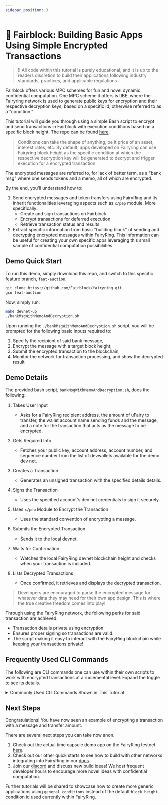 ```yaml
---
sidebar_position: 3
---
```


# 🍄 Fairblock: Building Basic Apps Using Simple Encrypted Transactions

> ‼️ All code within this tutorial is purely educational, and it is up to the readers discretion to build their applications following industry standards, practices, and applicable regulations.

Fairblock offers various MPC schemes for fun and novel dynamic confidential computation. One MPC scheme it offers is tIBE, where the Fairyring network is used to generate public keys for encryption and their respective decryption keys, based on a specific id, otherwise referred to as a "condition." 

This tutorial will guide you through using a simple Bash script to encrypt and send transactions in Fairblock with execution conditions based on a specific block height. The repo can be found [here](https://github.com/Fairblock/fairyring/tree/feat-auction).

> Conditions can take the shape of anything, be it price of an asset, interest rates, etc. By default, apps developed on Fairyring can use Fairyring block height as the specific condition at which the respective decryption key will be generated to decrypt and trigger execution for a encrypted transaction.

The encrypted messages are referred to, for lack of better term, as a "bank msg" where one sends tokens and a memo, all of which are encrypted. 

By the end, you'll understand how to:

1. Send encrypted messages and token transfers using FairyRing and its inherit functionalities leveraging aspects such as `x/pep` module. More specifically:
    - Create and sign transactions on Fairblock
    - Encrypt transactions for deferred execution
    - Retrieve transaction status and results
2. Extract specific information from basic "building block" of sending and decrypting encrypted messages within FairyRing. This information can be useful for creating your own specific apps leveraging this small sample of confidential computation possibiliities.

## Demo Quick Start

To run this demo, simply download this repo, and switch to this specific feature branch, `feat-auction`.

```bash
git clone https://github.com/Fairblock/fairyring.git
gco feat-auction
```

Now, simply run:

```bash
make devnet-up
./bankMsgWithMemoAndDecryption.sh
```

Upon running the `./bankMsgWithMemoAndDecryption.sh` script, you will be prompted for the following basic inputs required to:

1. Specify the recipient of said bank message,
2. Encrypt the message with a target block height,
3. Submit the encrypted transaction to the blockchain,
4. Monitor the network for transaction processing, and show the decrypted result

<!-- ## Running on the Fairblock AWS Instance

This is a temporary solution if the demo does not run on your machine.

> Reach out to @hashedtitan, a DevRel contributing to Fairblock, on Discord in the #dev channel if you are having issues.

Follow these instructions to run the same demo on an AWS instance.

```bash
ssh -i "$YOURFILE.pem" ubuntu@ec2-34-201-63-243.compute-1.amazonaws.com
```

Everything is already set up on the AWS instance, so the test is all that needs to be ran.

```bash
cd fairyring
make devnet-up
./bankMsgWithMemoAndDecryption.sh
``` -->

## Demo Details

The provided bash script, `bankMsgWithMemoAndDecryption.sh`, does the following:

1. Takes User Input
    - Asks for a FairyRing recipient address, the amount of uFairy to transfer, the wallet account name sending funds and the message, and a note for the transaction that acts as the message to be encrypted.

2. Gets Required Info
    - Fetches your public key, account address, account number, and sequence number from the list of devwallets available for the demo dev net.

3. Creates a Transaction
    - Generates an unsigned transaction with the specified details details.

4. Signs the Transaction
    - Uses the specified account's dev net credentials to sign it securely.

5. Uses `x/pep` Module to Encrypt the Transaction
    - Uses the standard convention of encrypting a message.

6. Submits the Encrypted Transaction
    - Sends it to the local devnet.

7. Waits for Confirmation
    - Watches the local FairyRing devnet blockchain height and checks when your transaction is included.

8. Lists Decrypted Transactions
    - Once confirmed, it retrieves and displays the decrypted transaction.

> Developers are encouraged to parse the encrypted message for whatever data they may need for their own app design. This is where the true creative freedom comes into play!

Through using the FairyRing network, the following perks for said transaction are achieved:

- Transaction details private using encryption.
- Ensures proper signing so transactions are valid.
- The script making it easy to interact with the FairyRing blockchain while keeping your transactions private!

## Frequently Used CLI Commands 

The following are CLI commands one can use within their own scripts to work with encrypted transactions at a rudiemental level. Expand the toggle to see its details.

<details>
<summary>Commonly Used CLI Commands Shown in This Tutorial</summary>

### Fetch the Public Key for Encryption
- Use this in your app if you need to encrypt messages or transactions.

```bash
fairyringd query pep show-active-pub-key -o json | jq -r '.active_pubkey.public_key'
```

### Getting a FairyRing Account Address
- Essential if you're writing a wallet integration.

```bash
fairyringd keys show $ACCOUNT_NAME -a --keyring-backend test --home devnet_data/fairyring_devnet
```

### Create an Unsigned Transaction
- Builds a raw transaction JSON to be signed afterwards.

```bash
fairyringd tx bank send $ACC_ADDR $RECIPIENT $AMOUNT --generate-only -o json
```

### Get Account Number (for offline signing)
- Your application might need this if it manually constructs and signs transactions.

```bash
fairyringd query auth account $ACC_ADDR -o json | jq -r '.account.value.account_number'
```

### Get Sequence Number (Nonce)
- Obtaining the nonce is helpful when signing to prevent replay attacks.

```bash
fairyringd query pep show-pep-nonce $ACC_ADDR -o json | jq -r '.pep_nonce.nonce'
```

### Signs the Transaction Locally
- This allows offline signing, useful for hardware wallets or remote signing services.

If your app needs to handle user signing, it can call:

```bash
fairyringd tx sign unsigned.json --from $ACCOUNT_NAME --offline --account-number $ACC_NUM --sequence $ACC_SEQ
```

### Encrypting the Signed Transaction

Use the following to actually encrypt the transaction where one has to specify the target height, respective public key, and signed transaction.

```bash
fairyringd encrypt $TARGET_HEIGHT $PUBKEY "$SIGNED"
```

### Submitting the Encrypted Transaction:

Use the below command to submit the encrypted transaction with a specified target height for decryption.

```bash
fairyringd tx pep submit-encrypted-tx $ENCRYPTED $TARGET_HEIGHT
```

### Extracting the Transaction Hash (For Tracking)
Use the below command to extract the transaction hash that can be used to monitor the transaction status.

```bash
echo "$TX_SUBMISSION_OUTPUT" | grep -oE "txhash: [A-Fa-f0-9]+" | awk '{print $2}'
```

### Wait for Confirmation & Retrieves the Decrypted Transaction

This command monitors block height until the transaction is executed, and fetches decrypted transactions for further processing:

- This can be used to display decrypted transaction details in your app.

```bash
fairyringd list-decrypted-txs $TARGET_HEIGHT --output json | jq
```

## How You Can Use These Commands in Your Own App

1. Build your own app that uses the rudimentary encrypted transaction functionality with FairyRing.
2. Automate transaction workflows → Utilize contract call-back, and thus feth and process decrypted transactions once confirmed automatically.
3. Build a transaction explorer → Extract TX hashes and track status.

</details>


## Next Steps

Congratulations! You have now seen an example of encrypting a transaction with a message and transfer amount. 

There are several next steps you can take now anon.

1. Check out the actual time capsule demo app on the FairyRing testnet [here](https://capsule.fairblock.network/).
2. Check out our other quick starts to see how to build with other networks integrating into FairyRing in our [docs](https://docs.fairblock.network/docs/welcome/quickstart/).
3. Join our [discord](https://discord.gg/jhNBCCAMPK) and discuss new build ideas! We host frequent developer hours to encourage more novel ideas with confidential computation.
<!-- 2. Look at an implementation for a local front end and simple app for a time capsule [here](https://github.com/Fairblock/time-capsule). TODO: make this repo public-->

Further tutorials will be shared to showcase how to create more generic applications using `general conditions` instead of the default `block height` condition id used currently within FairyRing.